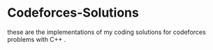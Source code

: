 # Codeforces-Solutions
these are the implementations of my coding solutions for codeforces problems with C++ .
